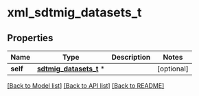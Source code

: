 # xml_sdtmig_datasets_t

## Properties
Name | Type | Description | Notes
------------ | ------------- | ------------- | -------------
**self** | [**sdtmig_datasets_t**](sdtmig_datasets.md) \* |  | [optional] 

[[Back to Model list]](../README.md#documentation-for-models) [[Back to API list]](../README.md#documentation-for-api-endpoints) [[Back to README]](../README.md)


